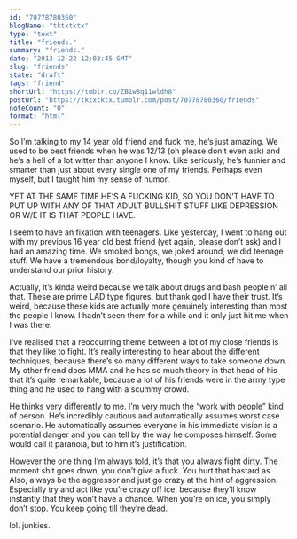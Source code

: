 ```yaml
---
id: "70778780360"
blogName: "tktxtktx"
type: "text"
title: "friends."
summary: "friends."
date: "2013-12-22 12:03:45 GMT"
slug: "friends"
state: "draft"
tags: "friend"
shortUrl: "https://tmblr.co/ZB1w8q11wldh8"
postUrl: "https://tktxtktx.tumblr.com/post/70778780360/friends"
noteCount: "0"
format: "html"
---
```


So I’m talking to my 14 year old friend and fuck me, he’s just amazing. We used to be best friends when he was 12/13 (oh please don’t even ask) and he’s a hell of a lot witter than anyone I know. Like seriously, he’s funnier and smarter than just about every single one of my friends. Perhaps even myself, but I taught him my sense of humor. 

YET AT THE SAME TIME HE’S A FUCKING KID, SO YOU DON’T HAVE TO PUT UP WITH ANY OF THAT ADULT BULLSHIT STUFF LIKE DEPRESSION OR W/E IT IS THAT PEOPLE HAVE. 

I seem to have an fixation with teenagers. Like yesterday, I went to hang out with my previous 16 year old best friend (yet again, please don’t ask) and I had an amazing time. We smoked bongs, we joked around, we did teenage stuff. We have a tremendous bond/loyalty, though you kind of have to understand our prior history. 

Actually, it’s kinda weird because we talk about drugs and bash people n’ all that. These are prime LAD type figures, but thank god I have their trust. It’s weird, because these kids are actually more genuinely interesting than most the people I know. I hadn’t seen them for a while and it only just hit me when I was there. 

I’ve realised that a reoccurring theme between a lot of my close friends is that they like to fight. It’s really interesting to hear about the different techniques, because there’s so many different ways to take someone down. My other friend does MMA and he has so much theory in that head of his that it’s quite remarkable, because a lot of his friends were in the army type thing and he used to hang with a scummy crowd. 

He thinks very differently to me. I’m very much the “work with people” kind of person. He’s incredibly cautious and automatically assumes worst case scenario. He automatically assumes everyone in his immediate vision is a potential danger and you can tell by the way he composes himself. Some would call it paranoia, but to him it’s justification.

However the one thing I’m always told, it’s that you always fight dirty. The moment shit goes down, you don’t give a fuck. You hurt that bastard as Also, always be the aggressor and just go crazy at the hint of aggression. Especially try and act like you’re crazy off ice, because they’ll know instantly that they won’t have a chance. When you’re on ice, you simply don’t stop. You keep going till they’re dead.

lol. junkies.